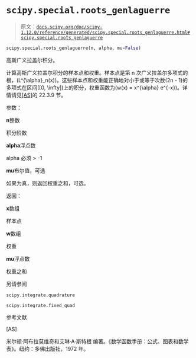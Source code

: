 # `scipy.special.roots_genlaguerre`

> 原文：[`docs.scipy.org/doc/scipy-1.12.0/reference/generated/scipy.special.roots_genlaguerre.html#scipy.special.roots_genlaguerre`](https://docs.scipy.org/doc/scipy-1.12.0/reference/generated/scipy.special.roots_genlaguerre.html#scipy.special.roots_genlaguerre)

```py
scipy.special.roots_genlaguerre(n, alpha, mu=False)
```

高斯广义拉盖尔积分。

计算高斯广义拉盖尔积分的样本点和权重。样本点是第 n 次广义拉盖尔多项式的根，\(L^{\alpha}_n(x)\)。这些样本点和权重能正确地对小于或等于次数\(2n - 1\)的多项式在区间\([0, \infty]\)上的积分，权重函数为\(w(x) = x^{\alpha} e^{-x}\)。详情请见[[AS]](#r5def805712d5-as)的 22.3.9 节。

参数：

**n**整数

积分阶数

**alpha**浮点数

alpha 必须 > -1

**mu**布尔值，可选

如果为真，则返回权重之和，可选。

返回：

**x**数组

样本点

**w**数组

权重

**mu**浮点数

权重之和

另请参阅

`scipy.integrate.quadrature`

`scipy.integrate.fixed_quad`

参考文献

[AS]

米尔顿·阿布拉莫维奇和艾琳·A·斯特根 编著。《数学函数手册：公式、图表和数学表》。纽约：多佛出版社，1972 年。
